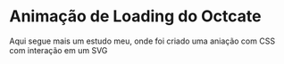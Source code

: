 # Animação de Loading do Octcate

Aqui segue mais um estudo meu, onde foi criado uma aniação com CSS com interação em um SVG
